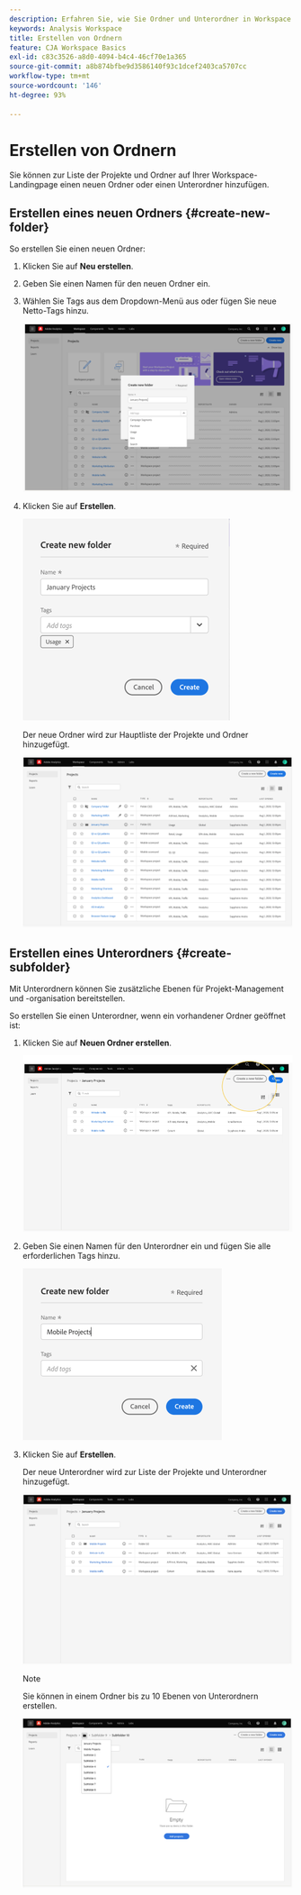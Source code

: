 ```yaml
---
description: Erfahren Sie, wie Sie Ordner und Unterordner in Workspace erstellen
keywords: Analysis Workspace
title: Erstellen von Ordnern
feature: CJA Workspace Basics
exl-id: c83c3526-a8d0-4094-b4c4-46cf70e1a365
source-git-commit: a8b874bfbe9d3586140f93c1dcef2403ca5707cc
workflow-type: tm+mt
source-wordcount: '146'
ht-degree: 93%

---
```


# Erstellen von Ordnern

Sie können zur Liste der Projekte und Ordner auf Ihrer Workspace-Landingpage einen neuen Ordner oder einen Unterordner hinzufügen.

## Erstellen eines neuen Ordners {#create-new-folder}

So erstellen Sie einen neuen Ordner:

1. Klicken Sie auf **Neu erstellen**.

1. Geben Sie einen Namen für den neuen Ordner ein.

1. Wählen Sie Tags aus dem Dropdown-Menü aus oder fügen Sie neue Netto-Tags hinzu.

   ![](/help/analysis-workspace/build-workspace-project/assets/select-tags.png)

1. Klicken Sie auf **Erstellen**.

   ![](/help/analysis-workspace/build-workspace-project/assets/create.png)

   Der neue Ordner wird zur Hauptliste der Projekte und Ordner hinzugefügt.

   ![](/help/analysis-workspace/build-workspace-project/assets/create-new-listed.png)

## Erstellen eines Unterordners {#create-subfolder}

Mit Unterordnern können Sie zusätzliche Ebenen für Projekt-Management und -organisation bereitstellen.

So erstellen Sie einen Unterordner, wenn ein vorhandener Ordner geöffnet ist:

1. Klicken Sie auf **Neuen Ordner erstellen**.

   ![](/help/analysis-workspace/build-workspace-project/assets/create-subfolder2.png)

1. Geben Sie einen Namen für den Unterordner ein und fügen Sie alle erforderlichen Tags hinzu.

   ![](/help/analysis-workspace/build-workspace-project/assets/create-subfolder-name.png)

1. Klicken Sie auf **Erstellen**.

   Der neue Unterordner wird zur Liste der Projekte und Unterordner hinzugefügt.

   ![](/help/analysis-workspace/build-workspace-project/assets/create-subfolder-added.png)

   >[!NOTE]
   >
   >Sie können in einem Ordner bis zu 10 Ebenen von Unterordnern erstellen.

   ![](/help/analysis-workspace/build-workspace-project/assets/create-subfolder-limit.png)
